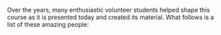 Over the years, many enthusiastic volunteer students helped shape this course as it is presented today and created
    its material. What follows is a list of these amazing people:
